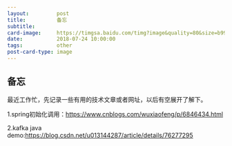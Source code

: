 ```yaml
---
layout:         post
title:          备忘
subtitle:       
card-image:     https://timgsa.baidu.com/timg?image&quality=80&size=b9999_10000&sec=1532409817012&di=49b1dae6878e8afc476463e6fb48b6e1&imgtype=0&src=http%3A%2F%2Fimg.zcool.cn%2Fcommunity%2F01262b571644db6ac7251343eece74.png%40900w_1l_2o_100sh.jpg%2Fimages%2Fc_33.jpg
date:           2018-07-24 10:00:00
tags:           other
post-card-type: image
---
```


## 备忘

最近工作忙，先记录一些有用的技术文章或者网址，以后有空展开了解下。

1.spring初始化调用：https://www.cnblogs.com/wuxiaofeng/p/6846434.html

2.kafka java demo:https://blog.csdn.net/u013144287/article/details/76277295
